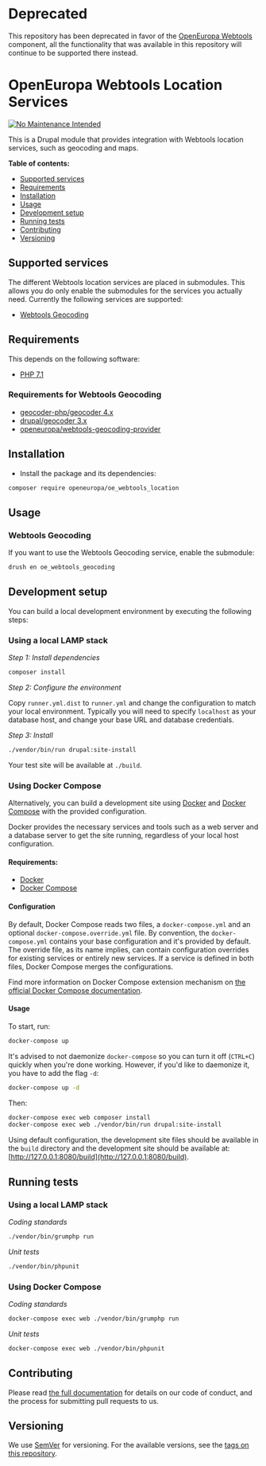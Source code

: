 # Deprecated

This repository has been deprecated in favor of the [OpenEuropa Webtools](https://github.com/openeuropa/oe_webtools) component,
all the functionality that was available in this repository will continue to be supported there instead.

# OpenEuropa Webtools Location Services

[![No Maintenance Intended](http://unmaintained.tech/badge.svg)](http://unmaintained.tech/)

This is a Drupal module that provides integration with Webtools location
services, such as geocoding and maps.

**Table of contents:**

- [Supported services](#supported-services)
- [Requirements](#requirements)
- [Installation](#installation)
- [Usage](#usage)
- [Development setup](#development-setup)
- [Running tests](#running-tests)
- [Contributing](#contributing)
- [Versioning](#versioning)

## Supported services

The different Webtools location services are placed in submodules. This allows
you do only enable the submodules for the services you actually need. Currently
the following services are supported:

* [Webtools Geocoding](https://webgate.ec.europa.eu/fpfis/wikis/display/webtools/Geocoding)

## Requirements

This depends on the following software:

* [PHP 7.1](http://php.net/)

### Requirements for Webtools Geocoding

* [geocoder-php/geocoder 4.x](https://github.com/geocoder-php/Geocoder)
* [drupal/geocoder 3.x](https://www.drupal.org/project/geocoder)
* [openeuropa/webtools-geocoding-provider](https://github.com/openeuropa/webtools-geocoding-provider)

## Installation

* Install the package and its dependencies:

```bash
composer require openeuropa/oe_webtools_location
```

## Usage

### Webtools Geocoding

If you want to use the Webtools Geocoding service, enable the submodule:

```bash
drush en oe_webtools_geocoding
```

## Development setup

You can build a local development environment by executing the following steps:

### Using a local LAMP stack

*Step 1: Install dependencies*

```bash
composer install
```

*Step 2: Configure the environment*

Copy `runner.yml.dist` to `runner.yml` and change the configuration to match
your local environment. Typically you will need to specify `localhost` as your
database host, and change your base URL and database credentials.

*Step 3: Install*

```bash
./vendor/bin/run drupal:site-install
```

Your test site will be available at `./build`.

### Using Docker Compose

Alternatively, you can build a development site using [Docker](https://www.docker.com/get-docker) and 
[Docker Compose](https://docs.docker.com/compose/) with the provided configuration.

Docker provides the necessary services and tools such as a web server and a database server to get the site running, 
regardless of your local host configuration.

#### Requirements:

- [Docker](https://www.docker.com/get-docker)
- [Docker Compose](https://docs.docker.com/compose/)

#### Configuration

By default, Docker Compose reads two files, a `docker-compose.yml` and an optional `docker-compose.override.yml` file.
By convention, the `docker-compose.yml` contains your base configuration and it's provided by default.
The override file, as its name implies, can contain configuration overrides for existing services or entirely new 
services.
If a service is defined in both files, Docker Compose merges the configurations.

Find more information on Docker Compose extension mechanism on [the official Docker Compose documentation](https://docs.docker.com/compose/extends/).

#### Usage

To start, run:

```bash
docker-compose up
```

It's advised to not daemonize `docker-compose` so you can turn it off (`CTRL+C`) quickly when you're done working.
However, if you'd like to daemonize it, you have to add the flag `-d`:

```bash
docker-compose up -d
```

Then:

```bash
docker-compose exec web composer install
docker-compose exec web ./vendor/bin/run drupal:site-install
```

Using default configuration, the development site files should be available in the `build` directory and the development site
should be available at: [http://127.0.0.1:8080/build](http://127.0.0.1:8080/build).

## Running tests

### Using a local LAMP stack

*Coding standards*

```bash
./vendor/bin/grumphp run
```

*Unit tests*

```bash
./vendor/bin/phpunit
```

### Using Docker Compose

*Coding standards*

```bash
docker-compose exec web ./vendor/bin/grumphp run
```

*Unit tests*

```bash
docker-compose exec web ./vendor/bin/phpunit
```

## Contributing

Please read [the full documentation](https://github.com/openeuropa/openeuropa) for details on our code of conduct, and the process for submitting pull requests to us.

## Versioning

We use [SemVer](http://semver.org/) for versioning. For the available versions, see the [tags on this repository](https://github.com/openeuropa/oe_webtools_location/tags).
